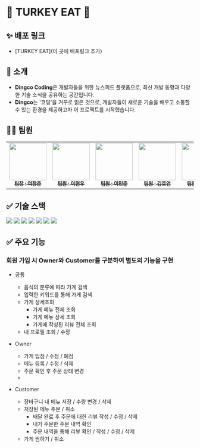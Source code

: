 # 🍗 TURKEY EAT 🦃

## ✨ 배포 링크

- [TURKEY EAT](이 곳에 배포링크 추가)

## 👋 소개

- **Dingco Coding**은 개발자들을 위한 뉴스피드 플랫폼으로, 최신 개발 동향과 다양한 기술 소식을 공유하는 공간입니다.
- **Dingco**는 '코딩'을 거꾸로 읽은 것으로, 개발자들이 새로운 기술을 배우고 소통할 수 있는 환경을 제공하고자 이 프로젝트를 시작했습니다.

## 👩‍💻 팀원

<table>
  <tbody>
    <tr>
      <td align="center"><a href="https://github.com/lunaradio24"><img src="https://avatars.githubusercontent.com/u/91360383?v=4" width="100px;" alt=""/><br /><sub><b> 팀장 : 여창준 </b></sub></a><br /></td>
      <td align="center"><a href="https://github.com/benefrihw"><img src="https://avatars.githubusercontent.com/u/167044707?v=4" width="100px;" alt=""/><br /><sub><b> 팀원 : 이현우 </b></sub></a><br /></td>
      <td align="center"><a href="https://github.com/minjun0702"><img src="https://avatars.githubusercontent.com/u/145142726?v=4" width="100px;" alt=""/><br /><sub><b> 팀원 : 이민준 </b></sub></a><br /></td>
      <td align="center"><a href="https://github.com/blueclorox/"><img src="https://avatars.githubusercontent.com/u/165770132?v=4" width="100px;" alt=""/><br /><sub><b> 팀원 : 김호연 </b></sub></a><br /></td>
      <td align="center"><a href="https://github.com/9r3dflam3"><img src="https://avatars.githubusercontent.com/u/167046779?v=4" width="100px;" alt=""/><br /><sub><b> 팀원 : 구남욱 </b></sub></a><br /></td>
    </tr>
  </tbody>
</table>

## ✅ 기술 스택

<img  src="https://img.shields.io/badge/node.js-339933?style=for-the-badge&logo=Node.js&logoColor=white">

<img  src="https://img.shields.io/badge/express-000000?style=for-the-badge&logo=express&logoColor=white">

<img  src="https://img.shields.io/badge/git-F05032?style=for-the-badge&logo=git&logoColor=white">

<img  src="https://img.shields.io/badge/github-181717?style=for-the-badge&logo=github&logoColor=white">

<img  src="https://img.shields.io/badge/amazonrds-527FFF?style=for-the-badge&logo=amazonrds&logoColor=white">

<img  src="https://img.shields.io/badge/mysql-4479A1?style=for-the-badge&logo=mysql&logoColor=white">

<img  src="https://img.shields.io/badge/prisma-2D3748?style=for-the-badge&logo=prisma&logoColor=white">

## ✅ 주요 기능

### 회원 가입 시 Owner와 Customer를 구분하여 별도의 기능을 구현
- 공통
  - 음식의 분류에 따라 가게 검색
  - 입력한 키워드를 통해 가게 검색
  - 가게 상세조회
    - 가게 메뉴 전체 조회
    - 가게 메뉴 상세 조회
    - 가게에 작성된 리뷰 전체 조회
  - 내 프로필 조회 / 수정
  
- Owner
  - 가게 입점 / 수정 / 폐점
  - 메뉴 등록 / 수정 / 삭제
  - 주문 확인 후 주문 상태 변경
  - 

- Customer
  - 장바구니 내 메뉴 저장 / 수량 변경 / 삭제
  - 저장된 메뉴 주문 / 취소
    - 배달 완료 후 주문에 대한 리뷰 작성 / 수정 / 삭제
    - 내가 주문한 주문 내역 확인
    - 주문 내역을 통해 리뷰 확인 / 작성 / 수정 / 삭제
  - 가게 찜하기 / 취소
